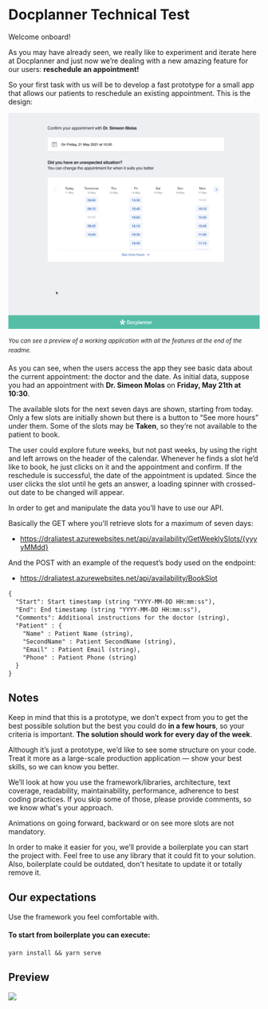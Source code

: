 # Docplanner Technical Test

Welcome onboard!

As you may have already seen, we really like to experiment and iterate here at Docplanner and just now we’re dealing
with a new amazing feature for our users: **reschedule an appointment!**

So your first task with us will be to develop a fast prototype for a small app that allows our patients to reschedule an
existing appointment. This is the design:

![Basic design](./assets/ui-example.png)

<sup><i>You can see a preview of a working application with all the features at the end of the readme.</i></sup>

As you can see, when the users access the app they see basic data about the current appointment: the doctor and the
date. As initial data, suppose you had an appointment with **Dr. Simeon Molas** on **Friday, May 21th at 10:30**.

The available slots for the next seven days are shown, starting from today. Only a few slots are initially shown but
there is a button to “See more hours” under them. Some of the slots may be **Taken**, so they’re not available to the
patient to book.

The user could explore future weeks, but not past weeks, by using the right and left arrows on the header of the
calendar. Whenever he finds a slot he’d like to book, he just clicks on it and the appointment and confirm. If the
reschedule is successful, the date of the appointment is updated. Since the user clicks the slot until he gets an
answer, a loading spinner with crossed-out date to be changed will appear.

In order to get and manipulate the data you’ll have to use our API.

Basically the GET where you'll retrieve slots for a maximum of seven days:

- https://draliatest.azurewebsites.net/api/availability/GetWeeklySlots/{yyyyMMdd}

And the POST with an example of the request’s body used on the endpoint:

- https://draliatest.azurewebsites.net/api/availability/BookSlot

```
{
  "Start": Start timestamp (string "YYYY-MM-DD HH:mm:ss"),
  "End": End timestamp (string "YYYY-MM-DD HH:mm:ss"),
  "Comments": Additional instructions for the doctor (string),
  "Patient" : {
    "Name" : Patient Name (string),
    "SecondName" : Patient SecondName (string),
    "Email" : Patient Email (string),
    "Phone" : Patient Phone (string)
  }
}
```

## Notes

Keep in mind that this is a prototype, we don’t expect from you to get the best possible solution but the best you could
do **in a few hours**, so your criteria is important. **The solution should work for every day of the week**.

Although it’s just a prototype, we’d like to see some structure on your code. Treat it more as a large-scale production
application — show your best skills, so we can know you better.

We’ll look at how you use the framework/libraries, architecture, text coverage, readability, maintainability,
performance, adherence to best coding practices. If you skip some of those, please provide comments, so we know what's
your approach.

Animations on going forward, backward or on see more slots are not mandatory.

In order to make it easier for you, we’ll provide a boilerplate you can start the project with. Feel free to use any
library that it could fit to your solution. Also, boilerplate could be outdated, don't hesitate to update it or totally
remove it.

## Our expectations

Use the framework you feel comfortable with.

#### To start from boilerplate you can execute:

```
yarn install && yarn serve
```

## Preview

![](./assets/video.gif)
